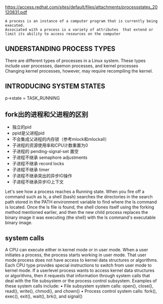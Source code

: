 https://access.redhat.com/sites/default/files/attachments/processstates_20120831.pdf



```
A process is an instance of a computer program that is currently being executed.
Associated with a process is a variety of attributes  that extend or limit its ability to access resources on the computer
```

## UNDERSTANDING PROCESS TYPES

There are different types of processes in a Linux system. 
These types include user processes, daemon processes, and kernel processes
Changing kernel processes, however, may require recompiling the kernel.

## INTRODUCING SYSTEM STATES

p->state = TASK_RUNNING

## fork出的进程和父进程的区别

* 独立的pid
* ppid是父进程pid
* 不会集成父进程的内存锁（参考mlock和mlockall）
* 子进程的资源使用率和CPU计数重置为0
* 子进程的 pending-signal-set 置空
* 子进程不继承 semaphore adjustments
* 子进程不继承 record locks
* 子进程不继承 timer
* 子进程不继承突出的异步IO操作
* 子进程不继承异步IO上下文

Let's see how a process reaches a Running state. When you fire off a command such as ls, a shell (bash)
searches the directories in the search path stored in the PATH environment variable to find where the ls
command is located. Once the ls file is found, the shell clones itself using the forking method mentioned
earlier, and then the new child process replaces the binary image it was executing (the shell) with the ls
command's executable binary image.

## system calls

A CPU can execute either in kernel mode or in user mode. When a user initiates a process, the process
starts working in user mode. That user mode process does not have access to kernel data structures or
algorithms. Each CPU type provides special instructions to switch from user mode to kernel mode. If a userlevel process wants to access kernel data structures or algorithms, then it requests that information through
system calls that deal with the file subsystem or the process control subsystem. Examples of these system
calls include:
• File subsystem system calls: open(), close(), read(), write(), chmod(), and chown()
• Process control system calls: fork(), exec(), exit(), wait(), brk(), and signal()
